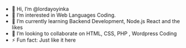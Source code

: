 - 👋 Hi, I’m @lordayoyinka
- 👀 I’m interested in Web Languages Coding.
- 🌱 I’m currently learning Backend Development, Node.js React and the likes
- 💞️ I’m looking to collaborate on HTML, CSS, PHP , Wordpress Coding
- ⚡ Fun fact: Just like it here

<!---
lordayoyinka/lordayoyinka is a ✨ special ✨ repository because its `README.md` (this file) appears on your GitHub profile.
You can click the Preview link to take a look at your changes.
--->
